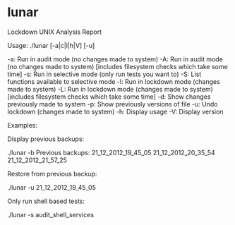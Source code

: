 lunar
=====

Lockdown UNIX Analysis Report

Usage: ./lunar [-a|c|l|h|V] [-u]

-a: Run in audit mode (no changes made to system)
-A: Run in audit mode (no changes made to system)
    [includes filesystem checks which take some time]
-s: Run in selective mode (only run tests you want to)
-S: List functions available to selective mode
-l: Run in lockdown mode (changes made to system)
-L: Run in lockdown mode (changes made to system)
    [includes filesystem checks which take some time]
-d: Show changes previously made to system
-p: Show previously versions of file
-u: Undo lockdown (changes made to system)
-h: Display usage
-V: Display version

Examples:

Display previous backups:

./lunar -b
Previous backups:
21_12_2012_19_45_05  21_12_2012_20_35_54  21_12_2012_21_57_25

Restore from previous backup:

./lunar -u 21_12_2012_19_45_05

Only run shell based tests:

./lunar -s audit_shell_services
